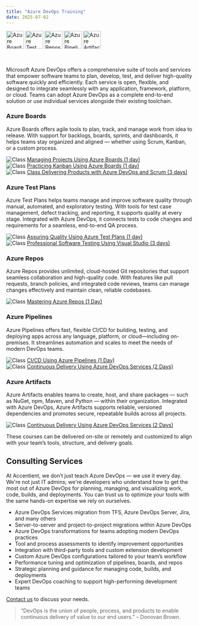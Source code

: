 ```yaml
---
title: "Azure DevOps Training"
date: 2025-07-02
---
```


<img src="/images/icons/azure-boards.png" alt="Azure Boards" title="Azure Boards" style="height: 48px; margin-bottom: 0; vertical-align: middle;">
<img src="/images/icons/azure-testplans.png" alt="Azure Test Plans" title="Azure Test Plans" style="height: 48px; margin-bottom: 0; vertical-align: middle;">
<img src="/images/icons/azure-repos.png" alt="Azure Repos" title="Azure Repos" style="height: 48px; margin-bottom: 0; vertical-align: middle;">
<img src="/images/icons/azure-pipelines.png" alt="Azure Pipelines" title="Azure Pipelines" style="height: 48px; margin-bottom: 0; vertical-align: middle;">
<img src="/images/icons/azure-artifacts.png" alt="Azure Artifacts" title="Azure Artifacts" style="height: 48px; margin-bottom: 0; vertical-align: middle;">

<br/><br/>
Microsoft Azure DevOps offers a comprehensive suite of tools and services that empower software teams to plan, develop, test, and deliver high-quality software quickly and efficiently. Each service is open, flexible, and designed to integrate seamlessly with any application, framework, platform, or cloud. Teams can adopt Azure DevOps as a complete end-to-end solution or use individual services alongside their existing toolchain.

### Azure Boards
Azure Boards offers agile tools to plan, track, and manage work from idea to release. With support for backlogs, boards, sprints, and dashboards, it helps teams stay organized and aligned — whether using Scrum, Kanban, or a custom process.

<img src="/images/icons/class.png" alt="Class" title="Training Class"> [Managing Projects Using Azure Boards (1 day)](/mpab/)<br/>
<img src="/images/icons/class.png" alt="Class" title="Training Class"> [Practicing Kanban Using Azure Boards (1 day)](/pkab/)<br/>
<img src="/images/icons/class.png" alt="Class" title="Training Class"> [Class Delivering Products with Azure DevOps and Scrum (3 days)](/dpads/)

### Azure Test Plans
Azure Test Plans helps teams manage and improve software quality through manual, automated, and exploratory testing. With tools for test case management, defect tracking, and reporting, it supports quality at every stage. Integrated with Azure DevOps, it connects tests to code changes and requirements for a seamless, end-to-end QA process.

<img src="/images/icons/class.png" alt="Class" title="Training Class"> [Assuring Quality Using Azure Test Plans (1 day)](/aqatp/)<br/>
<img src="/images/icons/class.png" alt="Class" title="Training Class"> [Professional Software Testing Using Visual Studio (3 days)](/ptvs/)

### Azure Repos
Azure Repos provides unlimited, cloud-hosted Git repositories that support seamless collaboration and high-quality code. With features like pull requests, branch policies, and integrated code reviews, teams can manage changes effectively and maintain clean, reliable codebases.

<img src="/images/icons/class.png" alt="Class" title="Training Class"> [Mastering Azure Repos (1 Day)](/mars/)<br/>

### Azure Pipelines
Azure Pipelines offers fast, flexible CI/CD for building, testing, and deploying apps across any language, platform, or cloud—including on-premises. It streamlines automation and scales to meet the needs of modern DevOps teams.

<img src="/images/icons/class.png" alt="Class" title="Training Class"> [CI/CD Using Azure Pipelines (1 Day)](/cicd/)<br/>
<img src="/images/icons/class.png" alt="Class" title="Training Class"> [Continuous Delivery Using Azure DevOps Services (2 Days)](/cdads/)

### Azure Artifacts
Azure Artifacts enables teams to create, host, and share packages — such as NuGet, npm, Maven, and Python — within their organization. Integrated with Azure DevOps, Azure Artifacts supports reliable, versioned dependencies and promotes secure, repeatable builds across all projects.

<img src="/images/icons/class.png" alt="Class" title="Training Class"> [Continuous Delivery Using Azure DevOps Services (2 Days)](/cdads/)

These courses can be delivered on-site or remotely and customized to align with your team’s tools, structure, and delivery goals.

## Consulting Services

At Accentient, we don’t just teach Azure DevOps — we use it every day. We're not just IT admins; we're developers who understand how to get the most out of Azure DevOps for planning, managing, and visualizing work, code, builds, and deployments. You can trust us to optimize your tools with the same hands-on expertise we rely on ourselves.

- Azure DevOps Services migration from TFS, Azure DevOps Server, Jira, and many others
- Server-to-server and project-to-project migrations within Azure DevOps
- Azure DevOps transformations for teams adopting modern DevOps practices
- Tool and process assessments to identify improvement opportunities
- Integration with third-party tools and custom extension development
- Custom Azure DevOps configurations tailored to your team’s workflow
- Performance tuning and optimization of pipelines, boards, and repos
- Strategic planning and guidance for managing code, builds, and deployments
- Expert DevOps coaching to support high-performing development teams

[Contact us](/contact/) to discuss your needs.

> “DevOps is the union of people, process, and products to enable continuous delivery of value to our end users.” – Donovan Brown.